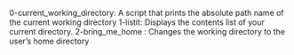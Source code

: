 0-current_working_directory: A script that prints the absolute path name of the current working directory
1-listit: Displays the contents list of your current directory.
2-bring_me_home : Changes the working directory to the user’s home directory
